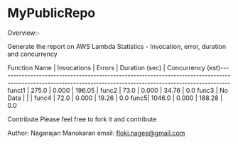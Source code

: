 # MyPublicRepo
Overview:-

Generate the report on AWS Lambda Statistics - Invocation, error, duration and concurrency

Function Name                                                                    | Invocations               | Errors      | Duration (sec) | Concurrency (est)---------------------------------------------------------------------------------------------------------------------------------------------------------------
funct1                                    | 275.0                     |       0.000 |         196.05 |               func2                          | 73.0                      |       0.000 |          34.76 |               0.0
func3                      | No Data                   |             |                |
func4                                         | 72.0                      |       0.000 |          19.26 |               0.0
func5| 1046.0                    |       0.000 |         188.28 |               0.0

Contribute
Please feel free to fork it and contribute

Author: Nagarajan Manokaran
email: floki.nagee@gmail.com

